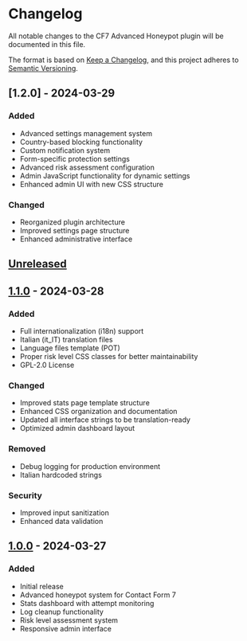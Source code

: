 # Changelog
All notable changes to the CF7 Advanced Honeypot plugin will be documented in this file.

The format is based on [Keep a Changelog](https://keepachangelog.com/en/1.0.0/),
and this project adheres to [Semantic Versioning](https://semver.org/spec/v2.0.0.html).

## [1.2.0] - 2024-03-29
### Added
- Advanced settings management system
- Country-based blocking functionality
- Custom notification system
- Form-specific protection settings
- Advanced risk assessment configuration
- Admin JavaScript functionality for dynamic settings
- Enhanced admin UI with new CSS structure

### Changed
- Reorganized plugin architecture
- Improved settings page structure
- Enhanced administrative interface

## [Unreleased]

## [1.1.0] - 2024-03-28
### Added
- Full internationalization (i18n) support
- Italian (it_IT) translation files
- Language files template (POT)
- Proper risk level CSS classes for better maintainability
- GPL-2.0 License

### Changed
- Improved stats page template structure
- Enhanced CSS organization and documentation
- Updated all interface strings to be translation-ready
- Optimized admin dashboard layout

### Removed
- Debug logging for production environment
- Italian hardcoded strings

### Security
- Improved input sanitization
- Enhanced data validation

## [1.0.0] - 2024-03-27
### Added
- Initial release
- Advanced honeypot system for Contact Form 7
- Stats dashboard with attempt monitoring
- Log cleanup functionality
- Risk level assessment system
- Responsive admin interface

[Unreleased]: https://github.com/auriti-web-design/cf7-advanced-honeypot/compare/v1.1.0...HEAD
[1.1.0]: https://github.com/auriti-web-design/cf7-advanced-honeypot/compare/v1.0.0...v1.1.0
[1.0.0]: https://github.com/auriti-web-design/cf7-advanced-honeypot/releases/tag/v1.0.0
